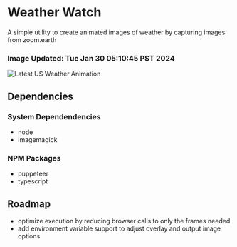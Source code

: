 # Weather Watch

A simple utility to create animated images of weather by capturing images from zoom.earth

### Image Updated: Tue Jan 30 05:10:45 PST 2024

![Latest US Weather Animation](animations/2024-01-30.webp)

## Dependencies
### System Dependendencies
* node
* imagemagick
### NPM Packages
* puppeteer
* typescript

## Roadmap
* optimize execution by reducing browser calls to only the frames needed
* add environment variable support to adjust overlay and output image options

